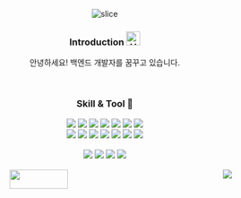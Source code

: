 <div align=center>

![slice](https://capsule-render.vercel.app/api?type=slice&color=auto&height=200&text=Hi%20there👋&fontAlign=70&rotate=13&fontAlignY=25&desc=seongeon's%20GitHub&descAlign=70&descAlignY=44)

### Introduction <img src="https://raw.githubusercontent.com/Tarikul-Islam-Anik/Animated-Fluent-Emojis/master/Emojis/Hand%20gestures/Hand%20with%20Fingers%20Splayed%20Light%20Skin%20Tone.png" alt="Hand with Fingers Splayed Light Skin Tone" width="25" height="25" /> 
안녕하세요! 백엔드 개발자를 꿈꾸고 있습니다.

<br>

 
### Skill & Tool 🌱 

<img src="https://img.shields.io/badge/HTML5-E34F26?style=flat-square&logo=html5&logoColor=white">
<img src="https://img.shields.io/badge/CSS-239120?&style=flat-square&logo=css3&logoColor=white">
<img src="https://img.shields.io/badge/JavaScript-F7DF1E?style=flat-square&logo=JavaScript&logoColor=white">
<img src="https://img.shields.io/badge/jquery-%230769AD.svg?style=flat-square&logo=jquery&logoColor=white">
<img src="https://img.shields.io/badge/Bootstrap-7952B3?style=flat-square&logo=bootstrap&logoColor=white">
<img src="https://img.shields.io/badge/react-%2320232a.svg?style=flat-square&logo=react&logoColor=%2361DAFB">
<img src="https://img.shields.io/badge/Vue.js-37495F?style=flat-square&logo=vue.js&logoColor=vue">

<br>
<img src="https://img.shields.io/badge/Java-007396.svg?style=flat-square&logoColor=white"/>
<img src="https://img.shields.io/badge/Spring-6DB33F?style=flat-square&logo=spring&logoColor=white">
<img src="https://img.shields.io/badge/SpringBoot-6DB33F.svg?style=flat-square&logo=Springboot&logoColor=white"/>
<img src="https://img.shields.io/badge/Node.js-6DA55F?style=flat-square&logo=node.js&logoColor=white">
<img src="https://img.shields.io/badge/Apache tomcat-F8DC75?style=flat-square&logo=apachetomcat&logoColor=black">
<img src="https://img.shields.io/badge/Mysql-4479A1?style=flat-square&logo=mysql&logoColor=white">
<img src="https://img.shields.io/badge/Oracle-F80000?style=flat-square&logo=oracle&logoColor=white">
<br>

<br>
<img src="https://img.shields.io/badge/Eclipse-2C2255?style=flat-square&logo=Eclipse IDE&logoColor=white">
<img src="https://img.shields.io/badge/IntelliJ-000000?style=flat-square&logo=IntelliJ IDEA&logoColor=white">
<img src="https://img.shields.io/badge/Visual Studio Code-007ACC?style=flat-square&logo=Visual Studio Code&logoColor=white">
<img src="https://img.shields.io/badge/Figma-F24E1E?style=flat-square&logo=Figma&logoColor=white">
<br>
<br>  

<div style="display:flex; width:90%; height:150px; justify-content:space-between;">
<img style="width:48%" src="https://github-readme-stats.vercel.app/api/top-langs/?username=seongeon0620&layout=compact">
<img src="https://github-readme-stats.vercel.app/api?username=seongeon0620&show_icons=true">
</div>
